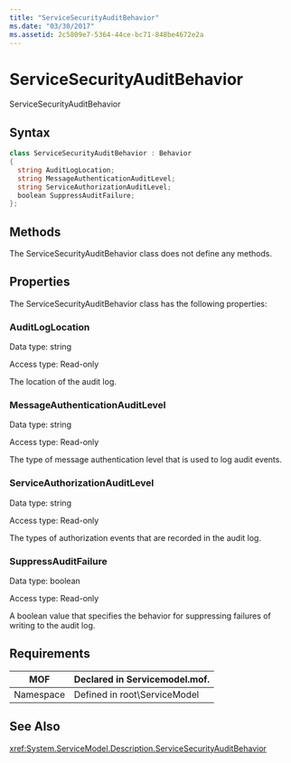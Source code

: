 ```yaml
---
title: "ServiceSecurityAuditBehavior"
ms.date: "03/30/2017"
ms.assetid: 2c5809e7-5364-44ce-bc71-848be4672e2a
---
```

# ServiceSecurityAuditBehavior
ServiceSecurityAuditBehavior  
  
## Syntax  
  
```csharp  
class ServiceSecurityAuditBehavior : Behavior  
{  
  string AuditLogLocation;  
  string MessageAuthenticationAuditLevel;  
  string ServiceAuthorizationAuditLevel;  
  boolean SuppressAuditFailure;  
};  
```  
  
## Methods  
 The ServiceSecurityAuditBehavior class does not define any methods.  
  
## Properties  
 The ServiceSecurityAuditBehavior class has the following properties:  
  
### AuditLogLocation  
 Data type: string  
  
 Access type: Read-only  
  
 The location of the audit log.  
  
### MessageAuthenticationAuditLevel  
 Data type: string  
  
 Access type: Read-only  
  
 The type of message authentication level that is used to log audit events.  
  
### ServiceAuthorizationAuditLevel  
 Data type: string  
  
 Access type: Read-only  
  
 The types of authorization events that are recorded in the audit log.  
  
### SuppressAuditFailure  
 Data type: boolean  
  
 Access type: Read-only  
  
 A boolean value that specifies the behavior for suppressing failures of writing to the audit log.  
  
## Requirements  
  
|MOF|Declared in Servicemodel.mof.|  
|---------|-----------------------------------|  
|Namespace|Defined in root\ServiceModel|  
  
## See Also  
 <xref:System.ServiceModel.Description.ServiceSecurityAuditBehavior>
